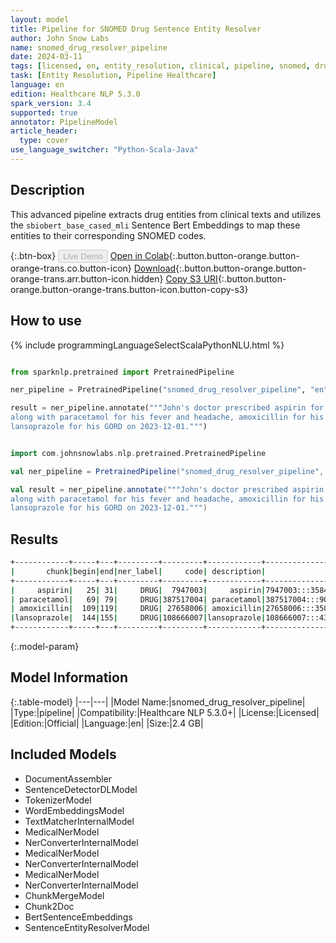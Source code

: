 ```yaml
---
layout: model
title: Pipeline for SNOMED Drug Sentence Entity Resolver
author: John Snow Labs
name: snomed_drug_resolver_pipeline
date: 2024-03-11
tags: [licensed, en, entity_resolution, clinical, pipeline, snomed, drug]
task: [Entity Resolution, Pipeline Healthcare]
language: en
edition: Healthcare NLP 5.3.0
spark_version: 3.4
supported: true
annotator: PipelineModel
article_header:
  type: cover
use_language_switcher: "Python-Scala-Java"
---
```


## Description

This advanced pipeline extracts drug entities from clinical texts and utilizes the `sbiobert_base_cased_mli` Sentence Bert Embeddings to map these entities to their corresponding SNOMED codes.

{:.btn-box}
<button class="button button-orange" disabled>Live Demo</button>
[Open in Colab](https://colab.research.google.com/github/JohnSnowLabs/spark-nlp-workshop/blob/master/healthcare-nlp/07.0.Pretrained_Clinical_Pipelines.ipynb){:.button.button-orange.button-orange-trans.co.button-icon}
[Download](https://s3.amazonaws.com/auxdata.johnsnowlabs.com/clinical/models/snomed_drug_resolver_pipeline_en_5.3.0_3.4_1710173654375.zip){:.button.button-orange.button-orange-trans.arr.button-icon.hidden}
[Copy S3 URI](s3://auxdata.johnsnowlabs.com/clinical/models/snomed_drug_resolver_pipeline_en_5.3.0_3.4_1710173654375.zip){:.button.button-orange.button-orange-trans.button-icon.button-copy-s3}

## How to use



<div class="tabs-box" markdown="1">
{% include programmingLanguageSelectScalaPythonNLU.html %}
  
```python

from sparknlp.pretrained import PretrainedPipeline

ner_pipeline = PretrainedPipeline("snomed_drug_resolver_pipeline", "en", "clinical/models")

result = ner_pipeline.annotate("""John's doctor prescribed aspirin for his heart condition,
along with paracetamol for his fever and headache, amoxicillin for his tonsilitis and
lansoprazole for his GORD on 2023-12-01.""")

```
```scala

import com.johnsnowlabs.nlp.pretrained.PretrainedPipeline

val ner_pipeline = PretrainedPipeline("snomed_drug_resolver_pipeline", "en", "clinical/models")

val result = ner_pipeline.annotate("""John's doctor prescribed aspirin for his heart condition,
along with paracetamol for his fever and headache, amoxicillin for his tonsilitis and
lansoprazole for his GORD on 2023-12-01.""")

```
</div>

## Results

```bash
+------------+-----+---+---------+---------+------------+------------------------------------------------------------+------------------------------------------------------------+
|       chunk|begin|end|ner_label|     code| description|                                                   all_codes|                                                 resolutions|
+------------+-----+---+---------+---------+------------+------------------------------------------------------------+------------------------------------------------------------+
|     aspirin|   25| 31|     DRUG|  7947003|     aspirin|7947003:::358427004:::426365001:::412566001:::25796002:::...|aspirin:::oral aspirin:::aspirin, buffered:::buffered asp...|
| paracetamol|   69| 79|     DRUG|387517004| paracetamol|387517004:::90332006:::437876006:::437818001:::322998004:...|paracetamol:::paracetamol product:::oral form paracetamol...|
| amoxicillin|  109|119|     DRUG| 27658006| amoxicillin|27658006:::350162003:::427483001:::350164002:::117147001:...|amoxicillin:::oral amoxicillin:::amoxicillin sodium:::ora...|
|lansoprazole|  144|155|     DRUG|108666007|lansoprazole|108666007:::437961004:::441863009:::716069007:::108840006...|lansoprazole:::oral form lansoprazole:::dexlansoprazole::...|
+------------+-----+---+---------+---------+------------+------------------------------------------------------------+------------------------------------------------------------+
```

{:.model-param}
## Model Information

{:.table-model}
|---|---|
|Model Name:|snomed_drug_resolver_pipeline|
|Type:|pipeline|
|Compatibility:|Healthcare NLP 5.3.0+|
|License:|Licensed|
|Edition:|Official|
|Language:|en|
|Size:|2.4 GB|

## Included Models

- DocumentAssembler
- SentenceDetectorDLModel
- TokenizerModel
- WordEmbeddingsModel
- TextMatcherInternalModel
- MedicalNerModel
- NerConverterInternalModel
- MedicalNerModel
- NerConverterInternalModel
- MedicalNerModel
- NerConverterInternalModel
- ChunkMergeModel
- Chunk2Doc
- BertSentenceEmbeddings
- SentenceEntityResolverModel
